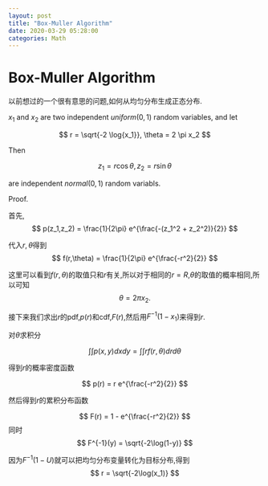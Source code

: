 ```yaml
---
layout: post
title: "Box-Muller Algorithm"
date: 2020-03-29 05:28:00
categories: Math
---
```


# Box-Muller Algorithm

以前想过的一个很有意思的问题,如何从均匀分布生成正态分布.

$x_1$ and $x_2$ are two independent $uniform(0,1)$ random variables, and let

$$
r = \sqrt{-2 \log{x_1}}, \theta = 2 \pi x_2
$$

Then

$$
z_1 = r \cos{\theta}, z_2 = r \sin{\theta}
$$

are independent $normal(0,1)$ random variabls.

Proof.

首先,
$$
p(z_1,z_2) = \frac{1}{2\pi} e^{\frac{-(z_1^2 + z_2^2)}{2}}
$$

代入$r,\theta$得到
$$
f(r,\theta) = \frac{1}{2\pi} e^{\frac{-r^2}{2}}
$$

这里可以看到$f(r,\theta)$的取值只和$r$有关,所以对于相同的$r=R$,$\theta$的取值的概率相同,所以可知
$$
\theta = 2 \pi x_2.
$$

接下来我们求出$r$的pdf,$p(r)$和cdf,$F(r)$,然后用$F^{-1}(1-x_1)$来得到$r$.

对$\theta$求积分

$$
\int \int p(x,y) dx dy = \int \int rf(r,\theta) dr d\theta
$$

得到$r$的概率密度函数

$$
p(r) = r e^{\frac{-r^2}{2}}
$$

然后得到$r$的累积分布函数

$$
F(r) = 1 - e^{\frac{-r^2}{2}}
$$
同时
$$
F^{-1}(y) = \sqrt{-2\log(1-y)}
$$

因为$F^{-1}(1-U)$就可以把均匀分布变量转化为目标分布,得到
$$
r = \sqrt{-2\log(x_1)}
$$
